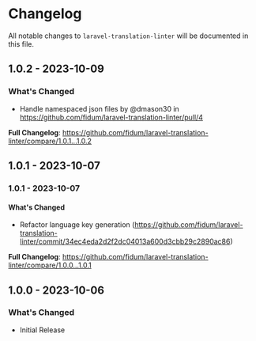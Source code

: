 # Changelog

All notable changes to `laravel-translation-linter` will be documented in this file.

## 1.0.2 - 2023-10-09

### What's Changed

- Handle namespaced json files by @dmason30 in https://github.com/fidum/laravel-translation-linter/pull/4

**Full Changelog**: https://github.com/fidum/laravel-translation-linter/compare/1.0.1...1.0.2

## 1.0.1 - 2023-10-07

### 1.0.1 - 2023-10-07

#### What's Changed

- Refactor language key generation (https://github.com/fidum/laravel-translation-linter/commit/34ec4eda2d2f2dc04013a600d3cbb29c2890ac86)

**Full Changelog**: https://github.com/fidum/laravel-translation-linter/compare/1.0.0...1.0.1

## 1.0.0 - 2023-10-06

### What's Changed

- Initial Release

